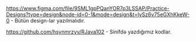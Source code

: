 https://www.figma.com/file/9SML1gpPQanYOR7p3LSSAP/Practice-Designs?type=design&node-id=0-1&mode=design&t=lySz6v75eGXhKkeW-0 - Bütün design-lar yazılmalıdır.


https://github.com/hsynmrzyv/RJava102 - Sinifdə yazdığımız kodlar.